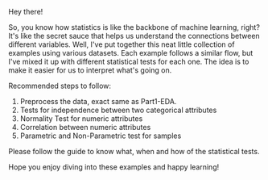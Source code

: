 Hey there!

So, you know how statistics is like the backbone of machine learning, right? It's like the secret sauce that helps us understand the connections between different variables. Well, I've put together this neat little collection of examples using various datasets. Each example follows a similar flow, but I've mixed it up with different statistical tests for each one. The idea is to make it easier for us to interpret what's going on.

Recommended steps to follow:
1. Preprocess the data, exact same as Part1-EDA.
2. Tests for independence between two categorical attributes
3. Normality Test for numeric attributes
4. Correlation between numeric attributes
5. Parametric and Non-Parametric test for samples

Please follow the guide to know what, when and how of the statistical tests.

Hope you enjoy diving into these examples and happy learning!


